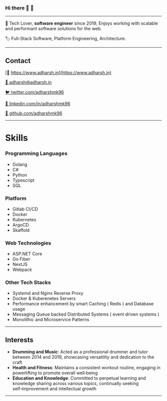 ### Hi there 👋 :drum:

---

👋 Tech Lover, **software engineer** since 2019, Enjoys working with scalable and performant software solutions for the web.

🏷️ Full-Stack Software, Platform Engineering, Architecture.

---

## **Contact**

[🔗 https://www.adharsh.in](https://www.adharsh.in)

[📧 adharsh@adharsh.in](mailto:adharsh@adharsh.in)

[🐦 twitter.com/adharshmk96](http://twitter.com/adharshmk96)

[🔗 linkedin.com/in/adharshmk96](https://www.linkedin.com/in/adharshmk96)

[👾 github.com/adharshmk96](https://github.com/adharshmk96)

---

# Skills

### Programming Languages

- Golang
- C#
- Python
- Typescript
- SQL

### Platform

- Gitlab CI/CD
- Docker
- Kubernetes
- ArgoCD
- Skaffold

### Web Technologies

- ASP.NET Core
- Go Fiber
- NextJS
- Webpack

### Other Tech Stacks

- Systemd and Nginx Reverse Proxy 
- Docker & Kuberenetes Servers
- Performance enhancement by smart Caching ( Redis ) and Database usage 
- Messaging Queue backed Distributed Systems ( event driven systems )
- Monolithic and Microservice Patterns

---

## Interests

- **Drumming and Music**: Acted as a professional drummer and tutor between 2014 and 2019, showcasing versatility and dedication to the craft
- **Health and Fitness**: Maintains a consistent workout routine, engaging in powerlifting to promote overall well‑being
- **Education and Knowledge**: Committed to perpetual learning and knowledge sharing across various topics, continually seeking self‑improvement and intellectual growth

---
